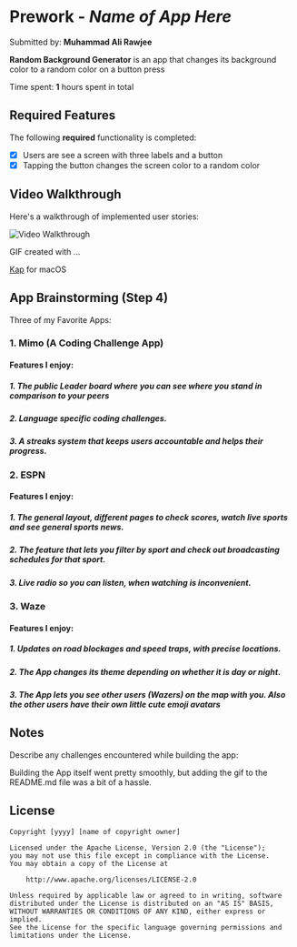 # Prework - *Name of App Here*

Submitted by: **Muhammad Ali Rawjee**

**Random Background Generator** is an app that changes its background color to a random color on a button press

Time spent: **1** hours spent in total

## Required Features

The following **required** functionality is completed:

- [x] Users are see a screen with three labels and a button
- [x] Tapping the button changes the screen color to a random color
 
## Video Walkthrough

Here's a walkthrough of implemented user stories:

<img src='https://i.imgur.com/EllkHHC.gif' title='Video Walkthrough' width='' alt='Video Walkthrough' />

<!-- Replace this with whatever GIF tool you used! -->
GIF created with ...  

[Kap](https://getkap.co/) for macOS
<!-- Recommended tools:
[ScreenToGif](https://www.screentogif.com/) for Windows
[peek](https://github.com/phw/peek) for Linux. -->

## App Brainstorming (Step 4)
Three of my Favorite Apps: 

### 1. Mimo (A Coding Challenge App)

#### Features I enjoy:
##### 1. The public Leader board where you can see where you stand in comparison to your peers
##### 2. Language specific coding challenges.
##### 3. A streaks system that keeps users accountable and helps their progress.

### 2. ESPN

#### Features I enjoy:
##### 1. The general layout, different pages to check scores, watch live sports and see general sports news.
##### 2. The feature that lets you filter by sport and check out broadcasting schedules for that sport.
##### 3. Live radio so you can listen, when watching is inconvenient.

### 3. Waze

#### Features I enjoy:
##### 1. Updates on road blockages and speed traps, with precise locations.
##### 2. The App changes its theme depending on whether it is day or night.
##### 3. The App lets you see other users (Wazers) on the map with you. Also the other users have their own little cute emoji avatars

## Notes

Describe any challenges encountered while building the app: 

Building the App itself went pretty smoothly, 
but adding the gif to the README.md file was a bit of a hassle.

## License

    Copyright [yyyy] [name of copyright owner]

    Licensed under the Apache License, Version 2.0 (the "License");
    you may not use this file except in compliance with the License.
    You may obtain a copy of the License at

        http://www.apache.org/licenses/LICENSE-2.0

    Unless required by applicable law or agreed to in writing, software
    distributed under the License is distributed on an "AS IS" BASIS,
    WITHOUT WARRANTIES OR CONDITIONS OF ANY KIND, either express or implied.
    See the License for the specific language governing permissions and
    limitations under the License.